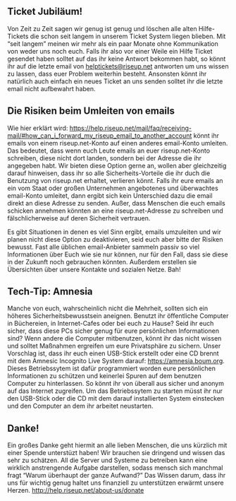 ## Ticket Jubiläum!

Von Zeit zu Zeit sagen wir genug ist genug und löschen alle alten
Hilfe-Tickets die schon seit langem in unserem Ticket System liegen
blieben. Mit “seit langem” meinen wir mehr als ein paar Monate ohne
Kommunikation von weder uns noch euch. Falls ihr also vor einer Weile
ein Hilfe Ticket gesendet haben solltet auf das ihr keine Antwort
bekommen habt, so könnt ihr auf die letzte email von
helptickets@riseup.net antworten um uns wissen zu lassen, dass euer
Problem weiterhin besteht. Ansonsten könnt ihr natürlich auch einfach
ein neues Ticket an uns senden solltet ihr die letzte email nicht
aufbewahrt haben.


## Die Risiken beim Umleiten von emails

Wie hier erklärt wird:
https://help.riseup.net/mail/faq/receiving-mail/#how_can_i_forward_my_riseup_email_to_another_account
könnt ihr emails von einem riseup.net-Konto auf einen anderes
email-Konto umleiten. Das bedeutet, dass wenn euch Leute emails an euer
riseup.net-Konto schreiben, diese nicht dort landen, sondern bei der
Adresse die ihr angegeben habt. Wir bieten diese Option gerne an, wollen
aber gleichzeitig darauf hinweisen, dass ihr so alle
Sicherheits-Vorteile die ihr duch die Benutzung von riseup.net erhaltet,
verlieren könnt. Falls ihr eure emails an ein vom Staat oder großen
Unternehmen angebotenes und überwachtes email-Konto umleitet, dann
ergibt sich kein Unterschied dazu die email direkt an diese Adresse zu
senden. Außer, dass Menschen die euch emails schicken annehmen könnten
an eine riseup.net-Adresse zu schreiben und fälschlicherweise auf deren
Sicherheit vertrauen.

Es gibt Situationen in denen es viel Sinn ergibt, emails umzuleiten und
wir planen nicht diese Option zu deaktivieren, seid euch aber bitte der
Risiken bewusst. Fast alle üblichen email-Anbieter sammeln passiv so
viel Informationen über Euch wie sie nur können, nur für den Fall, dass
sie diese in der Zukunft noch gebrauchen könnten. Außerdem erstellen sie
Übersichten über unsere Kontakte und sozialen Netze. Bah!


## Tech-Tip: Amnesia

Manche von euch, wahrscheinlich nicht die Mehrheit, sollten sich ein
höheres Sicherheitsbewusstsein aneignen. Benutzt ihr öffentliche
Computer in Büchereien, in Internet-Cafes oder bei euch zu Hause? Seid
ihr euch sicher, dass diese PCs sicher genug für eure persönlichen
Informationen sind? Wenn andere die Computer mitbenutzen, könnt ihr das
nicht wissen und solltet Maßnahmen ergreifen um eure Privatsphäre zu
sichern. Unser Vorschlag ist, dass ihr euch einen USB-Stick erstellt
oder eine CD brennt mit dem  Amnesic Incognito Live System darauf:
https://amnesia.boum.org. Dieses Betriebssytem ist dafür programmiert
worden eure persönlichen Informationen zu schützen und keinerlei Spuren
auf dem benutzen Computer zu hinterlassen. So könnt ihr von überall aus
sicher und anonym auf das Internet zugreifen. Um das Betriebssytem zu
starten müsst ihr nur den USB-Stick oder die CD mit dem darauf
installierten System einstecken und den Computer an dem ihr arbeitet
neustarten.


## Danke!

Ein großes Danke geht hiermit an alle lieben Menschen, die uns kürzlich
mit einer Spende unterstüzt haben! Wir brauchen sie dringend und wissen
das sehr zu schätzen. All die Server und Systeme zu betreiben kann eine
wirklich anstrengende Aufgabe darstellen, sodass mensch sich manchmal
fragt “Warum überhaupt der ganze Aufwand?” Das Wissen darum, dass ihr
uns für wichtig genug haltet uns finanziell zu unterstützen erwärmt
unsere Herzen. http://help.riseup.net/about-us/donate

